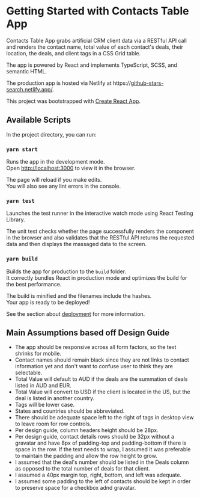 # Getting Started with Contacts Table App
Contacts Table App grabs artificial CRM client data via a RESTful API call and renders the contact name, total value of each contact's deals, their location, the deals, and client tags in a CSS Grid table.

The app is powered by React and implements TypeScript, SCSS, and semantic HTML.

The production app is hosted via Netlify at https://[github-stars-search.netlify.app/](https://react-typescript-contacts-table.netlify.app/).

This project was bootstrapped with [Create React App](https://github.com/facebook/create-react-app).


## Available Scripts

In the project directory, you can run:

### `yarn start`

Runs the app in the development mode.\
Open [http://localhost:3000](http://localhost:3000) to view it in the browser.

The page will reload if you make edits.\
You will also see any lint errors in the console.

### `yarn test`

Launches the test runner in the interactive watch mode using React Testing Library.

The unit test checks whether the page successfully renders the component in the browser and also validates that the RESTful API returns the requested data and then displays the massaged data to the screen.

### `yarn build`

Builds the app for production to the `build` folder.\
It correctly bundles React in production mode and optimizes the build for the best performance.

The build is minified and the filenames include the hashes.\
Your app is ready to be deployed!

See the section about [deployment](https://facebook.github.io/create-react-app/docs/deployment) for more information.

## Main Assumptions based off Design Guide
- The app should be responsive across all form factors, so the text shrinks for mobile.
- Contact names should remain black since they are not links to contact information yet and don't want to confuse user to think they are selectable.
- Total Value will default to AUD if the deals are the summation of deals listed in AUD and EUR.
- Total Value will convert to USD if the client is located in the US, but the deal is listed in another country.
- Tags will be lower case.
- States and countries should be abbreviated.
- There should be adequate space left to the right of tags in desktop view to leave room for row controls.
- Per design guide, column headers height should be 28px.
- Per design guide, contact details rows should be 32px without a gravatar and have 8px of padding-top and padding-bottom if there is space in the row.  If the text needs to wrap, I assumed it was preferable to maintain the padding and allow the row height to grow.
- I assumed that the deal's number should be listed in the Deals column as opposed to the total number of deals for that client.
- I assumed a 40px margin top, right, bottom, and left was adequate.
- I assumed some padding to the left of contacts should be kept in order to preserve space for a checkbox adnd gravatar.
